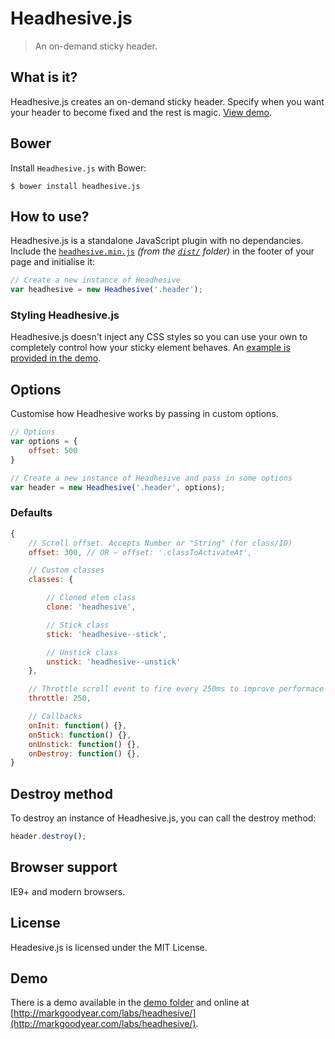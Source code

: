 # Headhesive.js
> An on-demand sticky header.

## What is it?
Headhesive.js creates an on-demand sticky header. Specify when you want your header to become fixed and the rest is magic. [View demo](http://markgoodyear.com/labs/headhesive/).

## Bower
Install `Headhesive.js` with Bower:

```
$ bower install headhesive.js
```

## How to use?
Headhesive.js is a standalone JavaScript plugin with no dependancies. Include the [`headhesive.min.js`](dist/headhesive.min.js) *(from the [`dist/`](dist/) folder)* in the footer of your page and initialise it:

```javascript
// Create a new instance of Headhesive
var headhesive = new Headhesive('.header');
```

### Styling Headhesive.js
Headhesive.js doesn't inject any CSS styles so you can use your own to completely control how your sticky element behaves. An [example is provided in the demo](demo/css/headhesive.css).

## Options
Customise how Headhesive works by passing in custom options.

```javascript
// Options
var options = {
    offset: 500
}

// Create a new instance of Headhesive and pass in some options
var header = new Headhesive('.header', options);
```

### Defaults

```javascript
{
    // Scroll offset. Accepts Number or "String" (for class/ID)
    offset: 300, // OR — offset: '.classToActivateAt',

    // Custom classes
    classes: {

        // Cloned elem class
        clone: 'headhesive',

        // Stick class
        stick: 'headhesive--stick',

        // Unstick class
        unstick: 'headhesive--unstick'
    },

    // Throttle scroll event to fire every 250ms to improve performace
    throttle: 250,

    // Callbacks
    onInit: function() {},
    onStick: function() {},
    onUnstick: function() {},
    onDestroy: function() {},
}
```

## Destroy method
To destroy an instance of Headhesive.js, you can call the destroy method:

```javascript
header.destroy();
```

## Browser support
IE9+ and modern browsers.

## License
Headesive.js is licensed under the MIT License.

## Demo
There is a demo available in the [demo folder](demo/) and online at [http://markgoodyear.com/labs/headhesive/](http://markgoodyear.com/labs/headhesive/).
